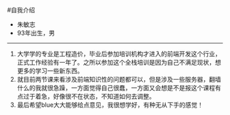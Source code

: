 #自我介绍
- 朱敏志
- 93年出生，男
-----------------------------------------------------------------------
1. 大学学的专业是工程造价，毕业后参加培训机构才进入的前端开发这个行业，正式工作经验有一年了。之所以参加这个全栈培训是因为自己不满足现状，想更多的学习一些新东西。
2. 就目前两节课来看涉及前端知识性的问题都可以，但是涉及一些服务器，翻墙什么的我就很急躁，一方面觉得自己很蠢，一方面又会想是不是报这个课程有点过于着急，好像很不在状态，不知道如何去调整。
3. 最后希望blue大大能够给点意见，我很想学好，有种无从下手的感觉！